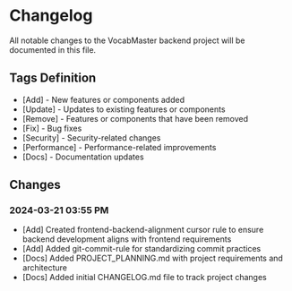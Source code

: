 # Changelog

All notable changes to the VocabMaster backend project will be documented in this file.

## Tags Definition
- [Add] - New features or components added
- [Update] - Updates to existing features or components
- [Remove] - Features or components that have been removed
- [Fix] - Bug fixes
- [Security] - Security-related changes
- [Performance] - Performance-related improvements
- [Docs] - Documentation updates

## Changes

### 2024-03-21 03:55 PM
- [Add] Created frontend-backend-alignment cursor rule to ensure backend development aligns with frontend requirements
- [Add] Added git-commit-rule for standardizing commit practices
- [Docs] Added PROJECT_PLANNING.md with project requirements and architecture
- [Docs] Added initial CHANGELOG.md file to track project changes 